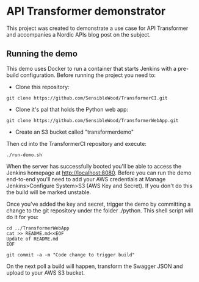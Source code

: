 # API Transformer demonstrator

This project was created to demonstrate a use case for API Transformer and accompanies a Nordic APIs blog post on the subject.

## Running the demo

This demo uses Docker to run a container that starts Jenkins with a pre-build configuration. Before running the project you need to:

* Clone this repository:

```
git clone https://github.com/SensibleWood/TransformerCI.git
```

* Clone it's pal that holds the Python web app:

```
git clone https://github.com/SensibleWood/TransformerWebApp.git
```

* Create an S3 bucket called "transformerdemo"

Then cd into the TransformerCI repository and execute:

```
./run-demo.sh
```

When the server has successfully booted you'll be able to access the Jenkins homepage at [http://localhost:8080](http://localhost:8080). Before you can run the demo end-to-end you'll need to add your AWS credentials at Manage Jenkins>Configure System>S3 (AWS Key and Secret). If you don't do this the build will be marked unstable.

Once you've added the key and secret, trigger the demo by committing a change to the git repository under the folder ./python. This shell script will do it for you:


```
cd ../TransformerWebApp
cat >> README.md<<EOF
Update of README.md
EOF

git commit -a -m "Code change to trigger build"
```

On the next poll a build will happen, transform the Swagger JSON and upload to your AWS S3 bucket.